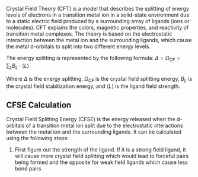 
Crystal Field Theory (CFT) is a model that describes the splitting of energy levels of electrons in a transition metal ion in a solid-state environment due to a static electric field produced by a surrounding array of ligands (ions or molecules). CFT explains the colors, magnetic properties, and reactivity of transition metal complexes. The theory is based on the electrostatic interaction between the metal ion and the surrounding ligands, which cause the metal d-orbitals to split into two different energy levels. 

The energy splitting is represented by the following formula: 
$\Delta = \Omega_{CF} = \sum_{L}B_{L}\cdot \left \langle L \right \rangle$

Where $\Delta$ is the energy splitting, $\Omega_{CF}$ is the crystal field splitting energy, $B_{L}$ is the crystal field stabilization energy, and $\left \langle L \right \rangle$ is the ligand field strength.

## CFSE Calculation

Crystal Field Splitting Energy (CFSE) is the energy released when the d-orbitals of a transition metal ion split due to the electrostatic interactions between the metal ion and the surrounding ligands. It can be calculated using the following steps:

1.  First figure out the strength of the ligand. If it is a strong field ligand, it will cause more crystal field splitting which would lead to forceful pairs being formed and the opposite for weak field ligands which cause less bond pairs
